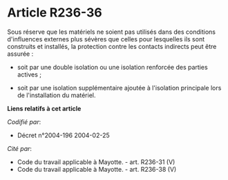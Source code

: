 # Article R236-36

Sous réserve que les matériels ne soient pas utilisés dans des conditions d'influences externes plus sévères que celles pour
lesquelles ils sont construits et installés, la protection contre les contacts indirects peut être assurée :

- soit par une double isolation ou une isolation renforcée des parties actives ;

- soit par une isolation supplémentaire ajoutée à l'isolation principale lors de l'installation du matériel.

**Liens relatifs à cet article**

_Codifié par_:

  - Décret n°2004-196 2004-02-25

_Cité par_:

  - Code du travail applicable à Mayotte. - art. R236-31 (V)
  - Code du travail applicable à Mayotte. - art. R236-38 (V)
